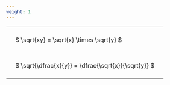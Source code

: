 ```yaml
---
weight: 1
---
```


<style type="text/css">
#T_0b146 th.col_heading {
  text-align: left;
  font-size: 1em;
}
#T_0b146 td {
  text-align: left;
  font-size: 1em;
  padding: 1.5em;
}
</style>
<table id="T_0b146">
  <thead>
  </thead>
  <tbody>
    <tr>
      <td id="T_0b146_row0_col0" class="data row0 col0" >$ \sqrt{xy} = \sqrt{x} \times \sqrt{y} $</td>
    </tr>
    <tr>
      <td id="T_0b146_row1_col0" class="data row1 col0" >$ \sqrt{\dfrac{x}{y}} = \dfrac{\sqrt{x}}{\sqrt{y}} $</td>
    </tr>
  </tbody>
</table>
